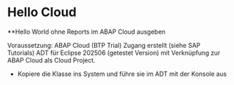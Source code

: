 # Hello Cloud

**Hello World ohne Reports im ABAP Cloud ausgeben

Voraussetzung: ABAP Cloud (BTP Trial) Zugang erstellt (siehe SAP Tutorials)
  ADT für Eclipse 202506 (getestet Version) mit Verknüpfung zur ABAP Cloud als Cloud Project.

- Kopiere die Klasse ins System und führe sie im ADT mit der Konsole aus


